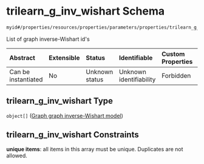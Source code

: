 # trilearn_g_inv_wishart Schema

```txt
myid#/properties/resources/properties/parameters/properties/trilearn_g_inv_wishart
```

List of graph inverse-Wishart id's

| Abstract            | Extensible | Status         | Identifiable            | Custom Properties | Additional Properties | Access Restrictions | Defined In                                                       |
| :------------------ | :--------- | :------------- | :---------------------- | :---------------- | :-------------------- | :------------------ | :--------------------------------------------------------------- |
| Can be instantiated | No         | Unknown status | Unknown identifiability | Forbidden         | Allowed               | none                | [config.schema.json*](config.schema.json "open original schema") |

## trilearn_g_inv_wishart Type

`object[]` ([Graph graph inverse-Wishart model](config-definitions-graph-graph-inverse-wishart-model.md))

## trilearn_g_inv_wishart Constraints

**unique items**: all items in this array must be unique. Duplicates are not allowed.
